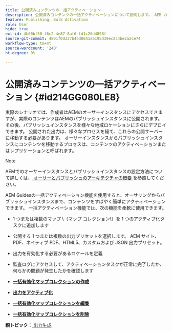 ```yaml
---
title: 公開済みコンテンツの一括アクティベーション
description: 公開済みコンテンツの一括アクティベーションについて説明します。 AEM ガイドの一括アクティベーション機能のメリットについて説明します。
feature: Publishing, Bulk Activation
role: User
hide: true
exl-id: 4b60bf50-f6c2-4e87-8af6-fd1c26d4898f
source-git-commit: 4801f0d327b4bd0641aa195d39ec2c4be2a2ce74
workflow-type: tm+mt
source-wordcount: '240'
ht-degree: 0%

---
```


# 公開済みコンテンツの一括アクティベーション {#id214GG080LE8}

実際のシナリオでは、作成者はAEMのオーサーインスタンスにアクセスできますが、実際のコンテンツはAEMのパブリッシュインスタンスに公開されます。 その後、パブリッシュインスタンスを様々な地域ロケーションにさらにデプロイできます。 公開された出力は、様々なプロセスを経て、これらの公開サーバーに移動する必要があります。 オーサーインスタンスからパブリッシュインスタンスにコンテンツを移動するプロセスは、コンテンツのアクティベーションまたはレプリケーションと呼ばれます。

>[!NOTE]
>
> AEMでのオーサーインスタンスとパブリッシュインスタンスの設定方法について詳しくは、[ オーサーとパブリッシュのアーキテクチャの概要 ](https://experienceleague.adobe.com/docs/experience-manager-screens/user-guide/administering/author-publish/author-publish-architecture-overview.html?lang=en#prerequisites) を参照してください。

AEM Guidesの一括アクティベーション機能を使用すると、オーサリングからパブリッシュインスタンスまで、コンテンツをすばやく簡単にアクティベーションできます。 一括アクティベーション機能では、次の機能を柔軟に使用できます。

- 1 つまたは複数のマップ \（マップ コレクション\）を 1 つのアクティブ化タスクに追加します

- 公開する 1 つまたは複数の出力プリセットを選択します。 AEM サイト、PDF、ネイティブ PDF、HTML5、カスタムおよび
JSON 出力プリセット。


- 出力を有効化する必要があるロケールを定義

- 監査ログにアクセスして、アクティベーションタスクが正常に完了したか、何らかの問題が発生したかを確認します


- **[一括有効化マップコレクションの作成](conf-bulk-activation-create-map-collection.md)**

- **[出力をアクティブ化](conf-bulk-activation-publish-map-collection.md)**

- **[一括有効化マップコレクションを編集](conf-bulk-activation-edit-map-collection.md)**

- **[一括有効化マップコレクションを削除](conf-bulk-activation-delete-map-collection.md)**


**親トピック：**[ 出力生成 ](generate-output.md)
